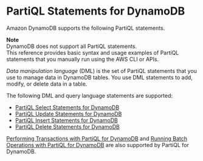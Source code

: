 # PartiQL Statements for DynamoDB<a name="ql-reference.statements"></a>

Amazon DynamoDB supports the following PartiQL statements\.

**Note**  
DynamoDB does not support all PartiQL statements\.  
This reference provides basic syntax and usage examples of PartiQL statements that you manually run using the AWS CLI or APIs\.

*Data manipulation language* \(DML\) is the set of PartiQL statements that you use to manage data in DynamoDB tables\. You use DML statements to add, modify, or delete data in a table\.

The following DML and query language statements are supported:
+ [PartiQL Select Statements for DynamoDB](ql-reference.select.md)
+ [PartiQL Update Statements for DynamoDB](ql-reference.update.md)
+ [PartiQL Insert Statements for DynamoDB](ql-reference.insert.md)
+ [PartiQL Delete Statements for DynamoDB](ql-reference.delete.md)

[Performing Transactions with PartiQL for DynamoDB](ql-reference.multiplestatements.transactions.md) and [Running Batch Operations with PartiQL for DynamoDB](ql-reference.multiplestatements.batching.md) are also supported by PartiQL for DynamoDB\.